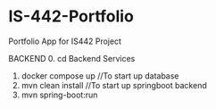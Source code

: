 # IS-442-Portfolio

Portfolio App for IS442 Project

BACKEND 0. cd Backend Services

1. docker compose up //To start up database
2. mvn clean install //To start up springboot backend
3. mvn spring-boot:run
